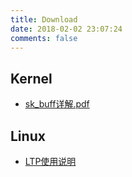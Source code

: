 ```yaml
---
title: Download
date: 2018-02-02 23:07:24
comments: false
---
```


## Kernel

* [sk_buff详解.pdf](/downloads/kernel/sk_buff详解.pdf)

## Linux

* [LTP使用说明](/downloads/linux/LTP使用说明.doc)
